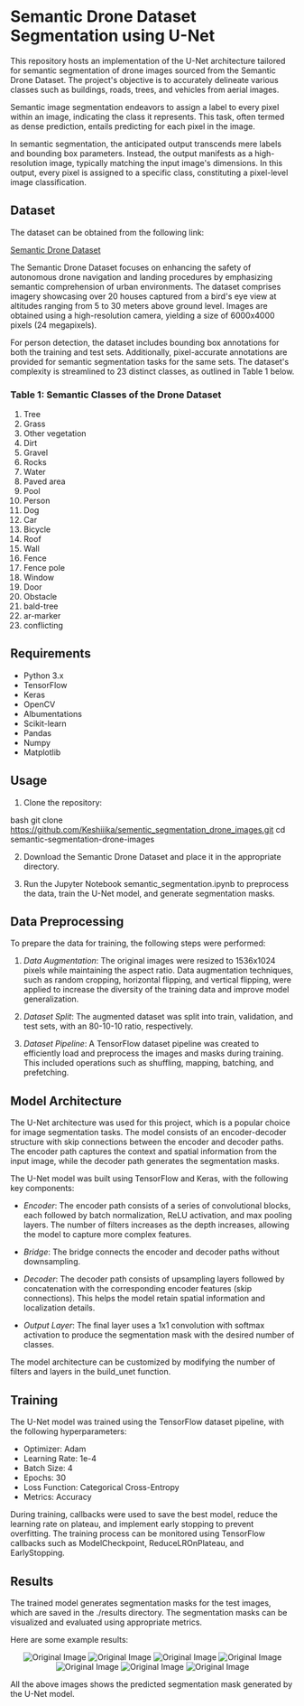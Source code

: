 # Semantic Drone Dataset Segmentation using U-Net

This repository hosts an implementation of the U-Net architecture tailored for semantic segmentation of drone images sourced from the Semantic Drone Dataset. The project's objective is to accurately delineate various classes such as buildings, roads, trees, and vehicles from aerial images.

Semantic image segmentation endeavors to assign a label to every pixel within an image, indicating the class it represents. This task, often termed as dense prediction, entails predicting for each pixel in the image.

In semantic segmentation, the anticipated output transcends mere labels and bounding box parameters. Instead, the output manifests as a high-resolution image, typically matching the input image's dimensions. In this output, every pixel is assigned to a specific class, constituting a pixel-level image classification.

## Dataset

The dataset can be obtained from the following link:

[Semantic Drone Dataset](https://www.kaggle.com/datasets/bulentsiyah/semantic-drone-dataset)

The Semantic Drone Dataset focuses on enhancing the safety of autonomous drone navigation and landing procedures by emphasizing semantic comprehension of urban environments. The dataset comprises imagery showcasing over 20 houses captured from a bird's eye view at altitudes ranging from 5 to 30 meters above ground level. Images are obtained using a high-resolution camera, yielding a size of 6000x4000 pixels (24 megapixels).

For person detection, the dataset includes bounding box annotations for both the training and test sets. Additionally, pixel-accurate annotations are provided for semantic segmentation tasks for the same sets. The dataset's complexity is streamlined to 23 distinct classes, as outlined in Table 1 below.

### Table 1: Semantic Classes of the Drone Dataset

1. Tree
2. Grass
3. Other vegetation
4. Dirt
5. Gravel
6. Rocks
7. Water
8. Paved area
9. Pool
10. Person
11. Dog
12. Car
13. Bicycle
14. Roof
15. Wall
16. Fence
17. Fence pole
18. Window
19. Door
20. Obstacle
21. bald-tree
22. ar-marker
23. conflicting

## Requirements

- Python 3.x
- TensorFlow
- Keras
- OpenCV
- Albumentations
- Scikit-learn
- Pandas
- Numpy
- Matplotlib

## Usage

1. Clone the repository:

bash
git clone https://github.com/Keshiiika/sementic_segmentation_drone_images.git
cd semantic-segmentation-drone-images

2. Download the Semantic Drone Dataset and place it in the appropriate directory.

3. Run the Jupyter Notebook semantic_segmentation.ipynb to preprocess the data, train the U-Net model, and generate segmentation masks.

## Data Preprocessing

To prepare the data for training, the following steps were performed:

1. *Data Augmentation*: The original images were resized to 1536x1024 pixels while maintaining the aspect ratio. Data augmentation techniques, such as random cropping, horizontal flipping, and vertical flipping, were applied to increase the diversity of the training data and improve model generalization.

2. *Dataset Split*: The augmented dataset was split into train, validation, and test sets, with an 80-10-10 ratio, respectively.

3. *Dataset Pipeline*: A TensorFlow dataset pipeline was created to efficiently load and preprocess the images and masks during training. This included operations such as shuffling, mapping, batching, and prefetching.

## Model Architecture

The U-Net architecture was used for this project, which is a popular choice for image segmentation tasks. The model consists of an encoder-decoder structure with skip connections between the encoder and decoder paths. The encoder path captures the context and spatial information from the input image, while the decoder path generates the segmentation masks.

The U-Net model was built using TensorFlow and Keras, with the following key components:

- *Encoder*: The encoder path consists of a series of convolutional blocks, each followed by batch normalization, ReLU activation, and max pooling layers. The number of filters increases as the depth increases, allowing the model to capture more complex features.

- *Bridge*: The bridge connects the encoder and decoder paths without downsampling.

- *Decoder*: The decoder path consists of upsampling layers followed by concatenation with the corresponding encoder features (skip connections). This helps the model retain spatial information and localization details.

- *Output Layer*: The final layer uses a 1x1 convolution with softmax activation to produce the segmentation mask with the desired number of classes.

The model architecture can be customized by modifying the number of filters and layers in the build_unet function.

## Training

The U-Net model was trained using the TensorFlow dataset pipeline, with the following hyperparameters:

- Optimizer: Adam
- Learning Rate: 1e-4
- Batch Size: 4
- Epochs: 30
- Loss Function: Categorical Cross-Entropy
- Metrics: Accuracy

During training, callbacks were used to save the best model, reduce the learning rate on plateau, and implement early stopping to prevent overfitting. The training process can be monitored using TensorFlow callbacks such as ModelCheckpoint, ReduceLROnPlateau, and EarlyStopping.

## Results

The trained model generates segmentation masks for the test images, which are saved in the ./results directory. The segmentation masks can be visualized and evaluated using appropriate metrics.

Here are some example results:

<p align="center">
  <img src="https://github.com/Keshiiika/sementic_segmentation_drone_images/blob/main/results.png" alt="Original Image">
  <img src="https://github.com/Keshiiika/sementic_segmentation_drone_images/blob/main/result%202.png" alt="Original Image">
  <img src="https://github.com/Keshiiika/sementic_segmentation_drone_images/blob/main/result%203.png" alt="Original Image">
  <img src="https://github.com/Keshiiika/sementic_segmentation_drone_images/blob/main/result%204.png" alt="Original Image">
  <img src="https://github.com/Keshiiika/sementic_segmentation_drone_images/blob/main/result%205.png" alt="Original Image">
  <img src="https://github.com/Keshiiika/sementic_segmentation_drone_images/blob/main/result%206.png" alt="Original Image">
  <img src="https://github.com/Keshiiika/sementic_segmentation_drone_images/blob/main/result%207.png" alt="Original Image">
</p>

All the above images shows the predicted segmentation mask generated by the U-Net model.
